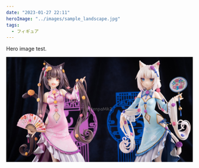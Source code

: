 ```yaml
---
date: "2023-01-27 22:11"
heroImage: "../images/sample_landscape.jpg"
tags:
  - フィギュア
---
```


Hero image test.

![landscape](../images/sample_landscape.jpg)
